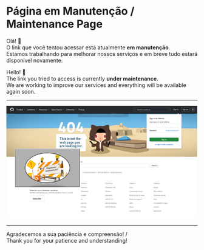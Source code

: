 # Página em Manutenção / Maintenance Page

Olá! 👋  
O link que você tentou acessar está atualmente **em manutenção**.  
Estamos trabalhando para melhorar nossos serviços e em breve tudo estará disponível novamente.

Hello! 👋  
The link you tried to access is currently **under maintenance**.  
We are working to improve our services and everything will be available again soon.

---

![Imagem de manutenção](./manutencao.png)

---

Agradecemos a sua paciência e compreensão! /  
Thank you for your patience and understanding!
